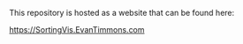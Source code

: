 This repository is hosted as a website that can be found here:

<https://SortingVis.EvanTimmons.com>
